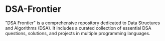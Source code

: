 # DSA-Frontier
"DSA Frontier" is a comprehensive repository dedicated to Data Structures and Algorithms (DSA). It includes a curated collection of essential DSA questions, solutions, and projects in multiple programming languages.
